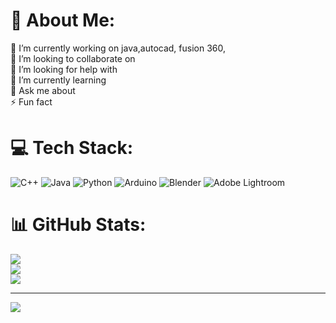 # 💫 About Me:
🔭 I’m currently working on java,autocad, fusion 360,<br>👯 I’m looking to collaborate on<br>🤝 I’m looking for help with<br>🌱 I’m currently learning<br>💬 Ask me about<br>⚡ Fun fact


# 💻 Tech Stack:
![C++](https://img.shields.io/badge/c++-%2300599C.svg?style=for-the-badge&logo=c%2B%2B&logoColor=white) ![Java](https://img.shields.io/badge/java-%23ED8B00.svg?style=for-the-badge&logo=openjdk&logoColor=white) ![Python](https://img.shields.io/badge/python-3670A0?style=for-the-badge&logo=python&logoColor=ffdd54) ![Arduino](https://img.shields.io/badge/-Arduino-00979D?style=for-the-badge&logo=Arduino&logoColor=white) ![Blender](https://img.shields.io/badge/blender-%23F5792A.svg?style=for-the-badge&logo=blender&logoColor=white) ![Adobe Lightroom](https://img.shields.io/badge/Adobe%20Lightroom-31A8FF.svg?style=for-the-badge&logo=Adobe%20Lightroom&logoColor=white)
# 📊 GitHub Stats:
![](https://github-readme-stats.vercel.app/api?username=Abhisheksunil23&theme=dark&hide_border=false&include_all_commits=false&count_private=false)<br/>
![](https://github-readme-streak-stats.herokuapp.com/?user=Abhisheksunil23&theme=dark&hide_border=false)<br/>
![](https://github-readme-stats.vercel.app/api/top-langs/?username=Abhisheksunil23&theme=dark&hide_border=false&include_all_commits=false&count_private=false&layout=compact)

---
[![](https://visitcount.itsvg.in/api?id=Abhisheksunil23&icon=0&color=0)](https://visitcount.itsvg.in)

<!-- Proudly created with GPRM ( https://gprm.itsvg.in ) -->
